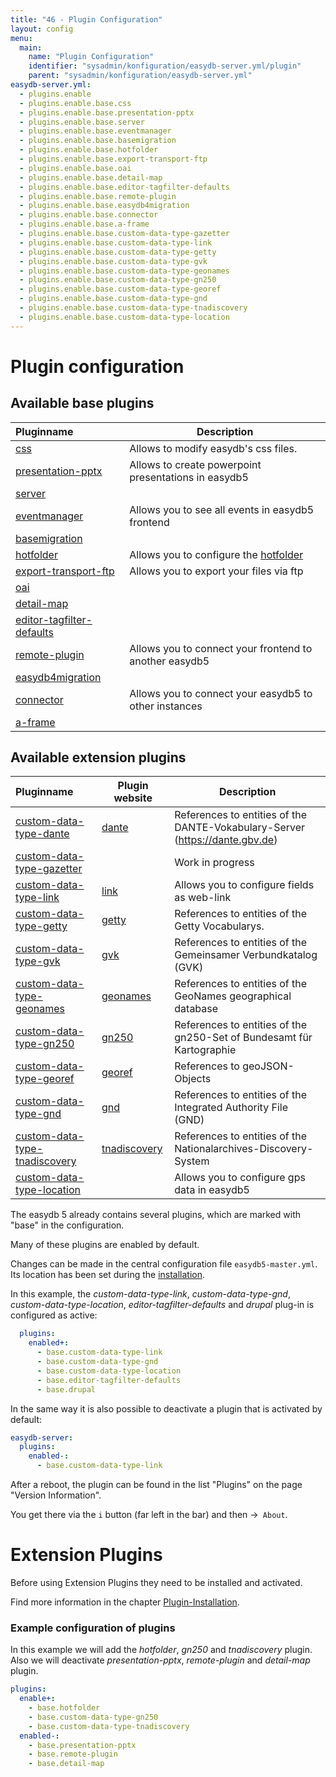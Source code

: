 ```yaml
---
title: "46 - Plugin Configuration"
layout: config
menu:
  main:
    name: "Plugin Configuration"
    identifier: "sysadmin/konfiguration/easydb-server.yml/plugin"
    parent: "sysadmin/konfiguration/easydb-server.yml"
easydb-server.yml:
  - plugins.enable
  - plugins.enable.base.css
  - plugins.enable.base.presentation-pptx
  - plugins.enable.base.server
  - plugins.enable.base.eventmanager
  - plugins.enable.base.basemigration
  - plugins.enable.base.hotfolder
  - plugins.enable.base.export-transport-ftp
  - plugins.enable.base.oai
  - plugins.enable.base.detail-map
  - plugins.enable.base.editor-tagfilter-defaults
  - plugins.enable.base.remote-plugin
  - plugins.enable.base.easydb4migration
  - plugins.enable.base.connector
  - plugins.enable.base.a-frame
  - plugins.enable.base.custom-data-type-gazetter
  - plugins.enable.base.custom-data-type-link
  - plugins.enable.base.custom-data-type-getty
  - plugins.enable.base.custom-data-type-gvk
  - plugins.enable.base.custom-data-type-geonames
  - plugins.enable.base.custom-data-type-gn250
  - plugins.enable.base.custom-data-type-georef
  - plugins.enable.base.custom-data-type-gnd
  - plugins.enable.base.custom-data-type-tnadiscovery
  - plugins.enable.base.custom-data-type-location
---
```

# Plugin configuration

## Available base plugins

| Pluginname | Description |
|:-----------|-------------|
| [css](/en/sysadmin/konfiguration/easydb-server.yml/plugin/base/css) | Allows to modify easydb's css files. |
| [presentation-pptx](/en/sysadmin/konfiguration/easydb-server.yml/plugin/presentation-pptx) | Allows to create powerpoint presentations in easydb5 |
| [server](/en/sysadmin/konfiguration/easydb-server.yml/plugin/base/server) |  |
| [eventmanager](/en/sysadmin/konfiguration/easydb-server.yml/plugin/base/eventmanager) | Allows you to see all events in easydb5 frontend |
| [basemigration](/en/sysadmin/konfiguration/easydb-server.yml/plugin/base/basemigration) |  |
| [hotfolder](/en/sysadmin/konfiguration/easydb-server.yml/plugin/base/hotfolder) | Allows you to configure the [hotfolder](/en/sysadmin/konfiguration/hotfolder) |
| [export-transport-ftp](/en/sysadmin/konfiguration/easydb-server.yml/plugin/base/export-transport-ftp) | Allows you to export your files via ftp |
| [oai](/en/sysadmin/konfiguration/easydb-server.yml/plugin/base/oai) |  |
| [detail-map](/en/sysadmin/konfiguration/easydb-server.yml/plugin/base/detail-map) |  |
| [editor-tagfilter-defaults](/en/sysadmin/konfiguration/easydb-server.yml/plugin/base/editor-tagfilter-defaults) |  |
| [remote-plugin](/en/sysadmin/konfiguration/easydb-server.yml/plugin/base/remote-plugin) | Allows you to connect your frontend to another easydb5 |
| [easydb4migration](/en/sysadmin/konfiguration/easydb-server.yml/plugin/base/easydb4migration) |  |
| [connector](/en/sysadmin/konfiguration/easydb-server.yml/plugin/base/connector) | Allows you to connect your easydb5 to other instances |
| [a-frame](/en/sysadmin/konfiguration/easydb-server.yml/plugin/base/a-frame) |  |

## Available extension plugins

| Pluginname | Plugin website | Description |
|:-----------|----------------|-------------|
| [custom-data-type-dante](/en/sysadmin/konfiguration/easydb-server.yml/plugin/custom-data-type/dante) | [dante](https://github.com/programmfabrik/easydb-custom-data-type-dante) | References to entities of the DANTE-Vokabulary-Server (https://dante.gbv.de) |
| [custom-data-type-gazetter](/en/sysadmin/konfiguration/easydb-server.yml/plugin/custom-data-type/gazetter) |  | Work in progress |
| [custom-data-type-link](/en/sysadmin/konfiguration/easydb-server.yml/plugin/custom-data-type/link) | [link](https://github.com/programmfabrik/easydb-custom-data-type-link) | Allows you to configure fields as web-link |
| [custom-data-type-getty](/en/sysadmin/konfiguration/easydb-server.yml/plugin/custom-data-type/getty) | [getty](https://github.com/programmfabrik/easydb-custom-data-type-getty) | References to entities of the Getty Vocabularys. |
| [custom-data-type-gvk](/en/sysadmin/konfiguration/easydb-server.yml/plugin/custom-data-type/gvk) | [gvk](https://github.com/programmfabrik/easydb-custom-data-type-gvk) | References to entities of the Gemeinsamer Verbundkatalog (GVK) |
| [custom-data-type-geonames](/en/sysadmin/konfiguration/easydb-server.yml/plugin/custom-data-type/geonames) | [geonames](https://github.com/programmfabrik/easydb-custom-data-type-geonames) | References to entities of the GeoNames geographical database |
| [custom-data-type-gn250](/en/sysadmin/konfiguration/easydb-server.yml/plugin/custom-data-type/gn250) | [gn250](https://github.com/programmfabrik/easydb-custom-data-type-gn250) | References to entities of the gn250-Set of Bundesamt für Kartographie |
| [custom-data-type-georef](/en/sysadmin/konfiguration/easydb-server.yml/plugin/custom-data-type/georef) | [georef](https://github.com/programmfabrik/easydb-custom-data-type-georef) | References to geoJSON-Objects |
| [custom-data-type-gnd](/en/sysadmin/konfiguration/easydb-server.yml/plugin/custom-data-type/gnd) | [gnd](https://github.com/programmfabrik/easydb-custom-data-type-gnd) | References to entities of the Integrated Authority File (GND) |
| [custom-data-type-tnadiscovery](/en/sysadmin/konfiguration/easydb-server.yml/plugin/custom-data-type/tnadiscovery) | [tnadiscovery](https://github.com/programmfabrik/easydb-custom-data-type-tnadiscovery) | References to entities of the Nationalarchives-Discovery-System |
| [custom-data-type-location](/en/sysadmin/konfiguration/easydb-server.yml/plugin/custom-data-type/location) | | Allows you to configure gps data in easydb5 |

The easydb 5 already contains several plugins, which are marked with "base" in the configuration.

Many of these plugins are enabled by default.

Changes can be made in the central configuration file `easydb5-master.yml`. Its location has been set during the [installation](/en/sysadmin/installation).

In this example, the *custom-data-type-link*, *custom-data-type-gnd*, *custom-data-type-location*, *editor-tagfilter-defaults* and *drupal* plug-in is configured as active:

```yaml
  plugins:
    enabled+:
      - base.custom-data-type-link
      - base.custom-data-type-gnd
      - base.custom-data-type-location
      - base.editor-tagfilter-defaults
      - base.drupal
```

In the same way it is also possible to deactivate a plugin that is activated by default:

```yaml
easydb-server:
  plugins:
    enabled-:
      - base.custom-data-type-link
```


After a reboot, the plugin can be found in the list "Plugins" on the page "Version Information".

You get there via the `i` button (far left in the bar) and then ->` About`.


# Extension Plugins

Before using Extension Plugins they need to be installed and activated.

Find more information in the chapter [Plugin-Installation](/en/sysadmin/plugin).


### Example configuration of plugins
In this example we will add the *hotfolder*, *gn250* and *tnadiscovery* plugin.
Also we will deactivate *presentation-pptx*, *remote-plugin* and *detail-map* plugin.


```yaml
plugins:
  enable+:
    - base.hotfolder
    - base.custom-data-type-gn250
    - base.custom-data-type-tnadiscovery
  enabled-:
    - base.presentation-pptx
    - base.remote-plugin
    - base.detail-map
```